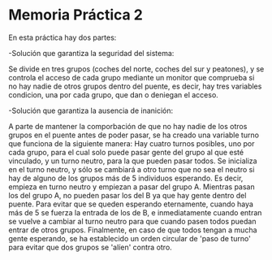 # Memoria Práctica 2
En esta práctica hay dos partes:

-Solución que garantiza la seguridad del sistema:

  Se divide en tres grupos (coches del norte, coches del sur y peatones), y se controla el acceso 
  de cada grupo mediante un monitor que comprueba si no hay nadie de otros grupos dentro del puente,
  es decir, hay tres variables condicion, una por cada grupo, que dan o deniegan el acceso.
  
-Solución que garantiza la ausencia de inanición:

  A parte de mantener la comporbación de que no hay nadie de los otros grupos en el puente antes de poder
  pasar, se ha creado una variable turno que funciona de la siguiente manera:
  Hay cuatro turnos posibles, uno por cada grupo, para el cual solo puede pasar gente del grupo al que
  esté vinculado, y un turno neutro, para la que pueden pasar todos.
  Se inicializa en el turno neutro, y sólo se cambiará a otro turno que no sea el neutro si hay de alguno de
  los grupos más de 5 individuos esperando. Es decir, empieza en turno neutro y empiezan a pasar del grupo A.
  Mientras pasan los del grupo A, no pueden pasar los del B ya que hay gente dentro del puente. Para evitar que
  se queden esperando eternamente, cuando haya más de 5 se fuerza la entrada de los de B, e inmediatamente cuando
  entran se vuelve a cambiar al turno neutro para que cuando pasen todos puedan entrar de otros grupos.
  Finalmente, en caso de que todos tengan a mucha gente esperando, se ha establecido un orden circular de 'paso de 
  turno' para evitar que dos grupos se 'alíen' contra otro.
